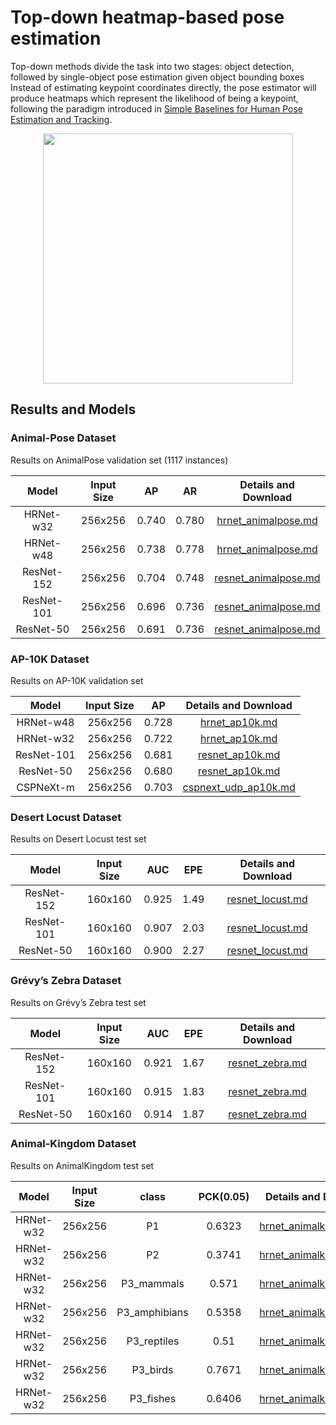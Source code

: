 # Top-down heatmap-based pose estimation

Top-down methods divide the task into two stages: object detection, followed by single-object pose estimation given object bounding boxes Instead of estimating keypoint coordinates directly, the pose estimator will produce heatmaps which represent the
likelihood of being a keypoint, following the paradigm introduced in [Simple Baselines for Human Pose Estimation and Tracking](http://openaccess.thecvf.com/content_ECCV_2018/html/Bin_Xiao_Simple_Baselines_for_ECCV_2018_paper.html).

<div align=center>
<img src="https://user-images.githubusercontent.com/15977946/146522977-5f355832-e9c1-442f-a34f-9d24fb0aefa8.png" height=400>
</div>

## Results and Models

### Animal-Pose Dataset

Results on AnimalPose validation set (1117 instances)

|   Model    | Input Size |  AP   |  AR   |                   Details and Download                    |
| :--------: | :--------: | :---: | :---: | :-------------------------------------------------------: |
| HRNet-w32  |  256x256   | 0.740 | 0.780 |  [hrnet_animalpose.md](./animalpose/hrnet_animalpose.md)  |
| HRNet-w48  |  256x256   | 0.738 | 0.778 |  [hrnet_animalpose.md](./animalpose/hrnet_animalpose.md)  |
| ResNet-152 |  256x256   | 0.704 | 0.748 | [resnet_animalpose.md](./animalpose/resnet_animalpose.md) |
| ResNet-101 |  256x256   | 0.696 | 0.736 | [resnet_animalpose.md](./animalpose/resnet_animalpose.md) |
| ResNet-50  |  256x256   | 0.691 | 0.736 | [resnet_animalpose.md](./animalpose/resnet_animalpose.md) |

### AP-10K Dataset

Results on AP-10K validation set

|   Model    | Input Size |  AP   |                 Details and Download                 |
| :--------: | :--------: | :---: | :--------------------------------------------------: |
| HRNet-w48  |  256x256   | 0.728 |       [hrnet_ap10k.md](./ap10k/hrnet_ap10k.md)       |
| HRNet-w32  |  256x256   | 0.722 |       [hrnet_ap10k.md](./ap10k/hrnet_ap10k.md)       |
| ResNet-101 |  256x256   | 0.681 |      [resnet_ap10k.md](./ap10k/resnet_ap10k.md)      |
| ResNet-50  |  256x256   | 0.680 |      [resnet_ap10k.md](./ap10k/resnet_ap10k.md)      |
| CSPNeXt-m  |  256x256   | 0.703 | [cspnext_udp_ap10k.md](./ap10k/cspnext_udp_ap10k.md) |

### Desert Locust Dataset

Results on Desert Locust test set

|   Model    | Input Size |  AUC  | EPE  |             Details and Download              |
| :--------: | :--------: | :---: | :--: | :-------------------------------------------: |
| ResNet-152 |  160x160   | 0.925 | 1.49 | [resnet_locust.md](./locust/resnet_locust.md) |
| ResNet-101 |  160x160   | 0.907 | 2.03 | [resnet_locust.md](./locust/resnet_locust.md) |
| ResNet-50  |  160x160   | 0.900 | 2.27 | [resnet_locust.md](./locust/resnet_locust.md) |

### Grévy’s Zebra Dataset

Results on Grévy’s Zebra test set

|   Model    | Input Size |  AUC  | EPE  |            Details and Download            |
| :--------: | :--------: | :---: | :--: | :----------------------------------------: |
| ResNet-152 |  160x160   | 0.921 | 1.67 | [resnet_zebra.md](./zebra/resnet_zebra.md) |
| ResNet-101 |  160x160   | 0.915 | 1.83 | [resnet_zebra.md](./zebra/resnet_zebra.md) |
| ResNet-50  |  160x160   | 0.914 | 1.87 | [resnet_zebra.md](./zebra/resnet_zebra.md) |

### Animal-Kingdom Dataset

Results on AnimalKingdom test set

|   Model   | Input Size |     class     | PCK(0.05) |                 Details and Download                  |
| :-------: | :--------: | :-----------: | :-------: | :---------------------------------------------------: |
| HRNet-w32 |  256x256   |      P1       |  0.6323   | [hrnet_animalkingdom.md](./ak/hrnet_animalkingdom.md) |
| HRNet-w32 |  256x256   |      P2       |  0.3741   | [hrnet_animalkingdom.md](./ak/hrnet_animalkingdom.md) |
| HRNet-w32 |  256x256   |  P3_mammals   |   0.571   | [hrnet_animalkingdom.md](./ak/hrnet_animalkingdom.md) |
| HRNet-w32 |  256x256   | P3_amphibians |  0.5358   | [hrnet_animalkingdom.md](./ak/hrnet_animalkingdom.md) |
| HRNet-w32 |  256x256   |  P3_reptiles  |   0.51    | [hrnet_animalkingdom.md](./ak/hrnet_animalkingdom.md) |
| HRNet-w32 |  256x256   |   P3_birds    |  0.7671   | [hrnet_animalkingdom.md](./ak/hrnet_animalkingdom.md) |
| HRNet-w32 |  256x256   |   P3_fishes   |  0.6406   | [hrnet_animalkingdom.md](./ak/hrnet_animalkingdom.md) |
